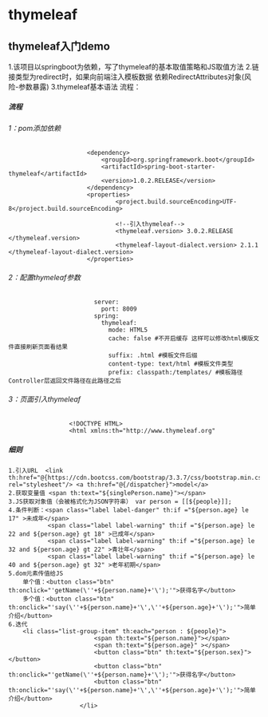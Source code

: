 # thymeleaf
## thymeleaf入门demo
1.该项目以springboot为依赖，写了thymeleaf的基本取值策略和JS取值方法
2.链接类型为redirect时，如果向前端注入模板数据 依赖RedirectAttributes对象(风险-参数暴露)
3.thymeleaf基本语法
流程：
##### 流程
######  1：pom添加依赖   
                          <dependency>
                              <groupId>org.springframework.boot</groupId>
                              <artifactId>spring-boot-starter-thymeleaf</artifactId>
                              <version>1.0.2.RELEASE</version>
                          </dependency>
                          <properties>
                                  <project.build.sourceEncoding>UTF-8</project.build.sourceEncoding>
                          
                                  <!--引入thymeleaf-->
                                  <thymeleaf.version> 3.0.2.RELEASE </thymeleaf.version>
                                  <thymeleaf-layout-dialect.version> 2.1.1 </thymeleaf-layout-dialect.version>
                          </properties> 
######  2：配置thymeleaf参数 
                            server:
                              port: 8009
                            spring:
                              thymeleaf:
                                mode: HTML5
                                cache: false #不开启缓存 这样可以修改html模版文件直接刷新页面看结果
                                suffix: .html #模板文件后缀
                                content-type: text/html #模板文件类型
                                prefix: classpath:/templates/ #模板路径 Controller层返回文件路径在此路径之后
######  3：页面引入thymeleaf
                     <!DOCTYPE HTML>
                     <html xmlns:th="http://www.thymeleaf.org"
#####  细则
    1.引入URL  <link th:href="@{https://cdn.bootcss.com/bootstrap/3.3.7/css/bootstrap.min.css}" rel="stylesheet"/> <a th:href="@{/dispatcher}">model</a>
    2.获取变量值 <span th:text="${singlePerson.name}"></span>
    3.JS获取对象值（会被格式化为JSON字符串） var person = [[${people}]];
    4.条件判断：<span class="label label-danger" th:if ="${person.age} le 17" >未成年</span>
               <span class="label label-warning" th:if ="${person.age} le 22 and ${person.age} gt 18" >已成年</span>
               <span class="label label-warning" th:if ="${person.age} le 32 and ${person.age} gt 22" >青壮年</span>
               <span class="label label-warning" th:if ="${person.age} le 40 and ${person.age} gt 32" >老年初期</span>
    5.dom元素传值给JS 
        单个值：<button class="btn" th:onclick="'getName(\''+${person.name}+'\');'">获得名字</button>
        多个值：<button class="btn" th:onclick="'say(\''+${person.name}+'\',\''+${person.age}+'\');'">简单介绍</button>
    6.迭代
        <li class="list-group-item" th:each="person : ${people}">
                            <span th:text="${person.name}"></span>
                            <span th:text="${person.age}" ></span>
                            <button class="btn" th:text="${person.sex}"></button>
                            <button class="btn" th:onclick="'getName(\''+${person.name}+'\');'">获得名字</button>
                            <button class="btn" th:onclick="'say(\''+${person.name}+'\',\''+${person.age}+'\');'">简单介绍</button>
                        </li>
            

                  
                                
